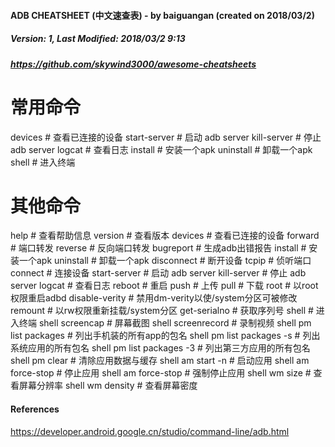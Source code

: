 #### ADB CHEATSHEET (中文速查表)  -  by baiguangan (created on 2018/03/2)
##### Version: 1, Last Modified: 2018/03/2 9:13
##### https://github.com/skywind3000/awesome-cheatsheets

# 常用命令

devices                   # 查看已连接的设备
start-server              # 启动 adb server
kill-server               # 停止 adb server
logcat                    # 查看日志
install                   # 安装一个apk
uninstall                 # 卸载一个apk
shell                     # 进入终端

# 其他命令

help                      # 查看帮助信息
version                   # 查看版本
devices                   # 查看已连接的设备
forward                   # 端口转发
reverse                   # 反向端口转发
bugreport                 # 生成adb出错报告
install                   # 安装一个apk
uninstall                 # 卸载一个apk
disconnect                # 断开设备
tcpip                     # 侦听端口
connect                   # 连接设备
start-server              # 启动 adb server
kill-server               # 停止 adb server
logcat                    # 查看日志
reboot                    # 重启
push                      # 上传
pull                      # 下载
root                      # 以root权限重启adbd
disable-verity            # 禁用dm-verity以使/system分区可被修改
remount                   # 以rw权限重新挂载/system分区
get-serialno              # 获取序列号
shell                     # 进入终端
shell screencap           # 屏幕截图
shell screenrecord        # 录制视频
shell pm list packages    # 列出手机装的所有app的包名
shell pm list packages -s # 列出系统应用的所有包名
shell pm list packages -3 # 列出第三方应用的所有包名
shell pm clear            # 清除应用数据与缓存
shell am start -n         # 启动应用
shell am force-stop       # 停止应用
shell am force-stop       # 强制停止应用
shell wm size             # 查看屏幕分辨率
shell wm density          # 查看屏幕密度

#### References
https://developer.android.google.cn/studio/command-line/adb.html


